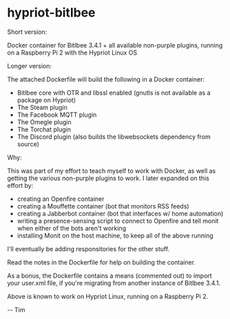 # hypriot-bitlbee

Short version:

Docker container for Bitlbee 3.4.1 + all available non-purple plugins, running on a Raspberry Pi 2 with the Hypriot Linux OS

Longer version:

The attached Dockerfile will build the following in a Docker container:

- Bitlbee core with OTR and libssl enabled (gnutls is not available as a package on Hypriot)
- The Steam plugin
- The Facebook MQTT plugin
- The Omegle plugin
- The Torchat plugin
- The Discord plugin (also builds the libwebsockets dependency from source)

Why:

This was part of my effort to teach myself to work with Docker, as well as getting the various non-purple plugins to work.  I later expanded on this effort by:

- creating an Openfire container
- creating a Mouffette container (bot that monitors RSS feeds)
- creating a Jabberbot container (bot that interfaces w/ home automation)
- writing a presence-sensing script to connect to Openfire and tell monit when either of the bots aren't working
- installing Monit on the host machine, to keep all of the above running

I'll eventually be adding responsitories for the other stuff.

Read the notes in the Dockerfile for help on building the container.

As a bonus, the Dockerfile contains a means (commented out) to import your user.xml file, if you're migrating from another instance of Bitlbee 3.4.1.

Above is known to work on Hypriot Linux, running on a Raspberry Pi 2. 

-- Tim
